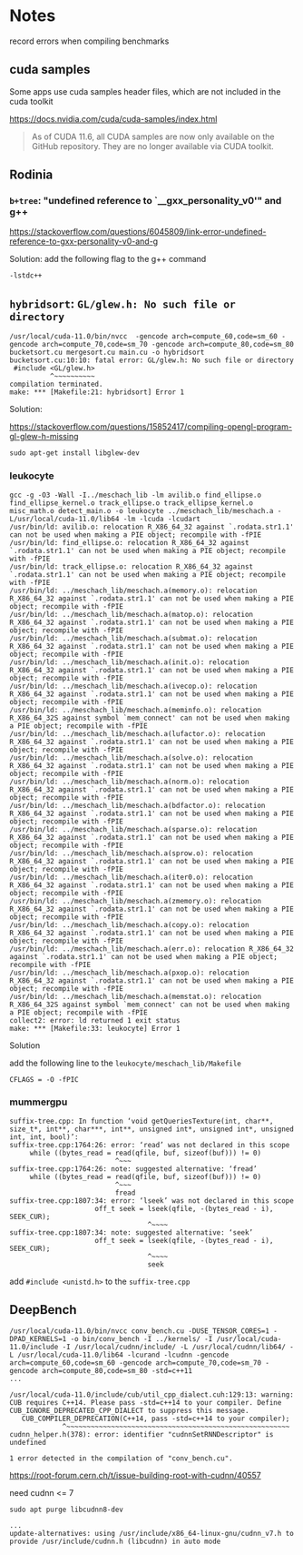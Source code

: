 # Notes

record errors when compiling benchmarks

## cuda samples

Some apps use cuda samples header files, which are not included in the cuda toolkit

https://docs.nvidia.com/cuda/cuda-samples/index.html
> As of CUDA 11.6, all CUDA samples are now only available on the GitHub repository. They are no longer available via CUDA toolkit.

## Rodinia

### `b+tree`: "undefined reference to `__gxx_personality_v0'" and g++

https://stackoverflow.com/questions/6045809/link-error-undefined-reference-to-gxx-personality-v0-and-g

Solution: add the following flag to the g++ command

```shell
-lstdc++
```

## `hybridsort`: `GL/glew.h: No such file or directory`

```shell
/usr/local/cuda-11.0/bin/nvcc  -gencode arch=compute_60,code=sm_60 -gencode arch=compute_70,code=sm_70 -gencode arch=compute_80,code=sm_80         bucketsort.cu mergesort.cu main.cu -o hybridsort
bucketsort.cu:10:10: fatal error: GL/glew.h: No such file or directory
 #include <GL/glew.h>
          ^~~~~~~~~~~
compilation terminated.
make: *** [Makefile:21: hybridsort] Error 1
```

Solution:

https://stackoverflow.com/questions/15852417/compiling-opengl-program-gl-glew-h-missing

```shell
sudo apt-get install libglew-dev
```

### leukocyte

```shell
gcc -g -O3 -Wall -I../meschach_lib -lm avilib.o find_ellipse.o find_ellipse_kernel.o track_ellipse.o track_ellipse_kernel.o misc_math.o detect_main.o -o leukocyte ../meschach_lib/meschach.a -L/usr/local/cuda-11.0/lib64 -lm -lcuda -lcudart
/usr/bin/ld: avilib.o: relocation R_X86_64_32 against `.rodata.str1.1' can not be used when making a PIE object; recompile with -fPIE
/usr/bin/ld: find_ellipse.o: relocation R_X86_64_32 against `.rodata.str1.1' can not be used when making a PIE object; recompile with -fPIE
/usr/bin/ld: track_ellipse.o: relocation R_X86_64_32 against `.rodata.str1.1' can not be used when making a PIE object; recompile with -fPIE
/usr/bin/ld: ../meschach_lib/meschach.a(memory.o): relocation R_X86_64_32 against `.rodata.str1.1' can not be used when making a PIE object; recompile with -fPIE
/usr/bin/ld: ../meschach_lib/meschach.a(matop.o): relocation R_X86_64_32 against `.rodata.str1.1' can not be used when making a PIE object; recompile with -fPIE
/usr/bin/ld: ../meschach_lib/meschach.a(submat.o): relocation R_X86_64_32 against `.rodata.str1.1' can not be used when making a PIE object; recompile with -fPIE
/usr/bin/ld: ../meschach_lib/meschach.a(init.o): relocation R_X86_64_32 against `.rodata.str1.1' can not be used when making a PIE object; recompile with -fPIE
/usr/bin/ld: ../meschach_lib/meschach.a(ivecop.o): relocation R_X86_64_32 against `.rodata.str1.1' can not be used when making a PIE object; recompile with -fPIE
/usr/bin/ld: ../meschach_lib/meschach.a(meminfo.o): relocation R_X86_64_32S against symbol `mem_connect' can not be used when making a PIE object; recompile with -fPIE
/usr/bin/ld: ../meschach_lib/meschach.a(lufactor.o): relocation R_X86_64_32 against `.rodata.str1.1' can not be used when making a PIE object; recompile with -fPIE
/usr/bin/ld: ../meschach_lib/meschach.a(solve.o): relocation R_X86_64_32 against `.rodata.str1.1' can not be used when making a PIE object; recompile with -fPIE
/usr/bin/ld: ../meschach_lib/meschach.a(norm.o): relocation R_X86_64_32 against `.rodata.str1.1' can not be used when making a PIE object; recompile with -fPIE
/usr/bin/ld: ../meschach_lib/meschach.a(bdfactor.o): relocation R_X86_64_32 against `.rodata.str1.1' can not be used when making a PIE object; recompile with -fPIE
/usr/bin/ld: ../meschach_lib/meschach.a(sparse.o): relocation R_X86_64_32 against `.rodata.str1.1' can not be used when making a PIE object; recompile with -fPIE
/usr/bin/ld: ../meschach_lib/meschach.a(sprow.o): relocation R_X86_64_32 against `.rodata.str1.1' can not be used when making a PIE object; recompile with -fPIE
/usr/bin/ld: ../meschach_lib/meschach.a(iter0.o): relocation R_X86_64_32 against `.rodata.str1.1' can not be used when making a PIE object; recompile with -fPIE
/usr/bin/ld: ../meschach_lib/meschach.a(zmemory.o): relocation R_X86_64_32 against `.rodata.str1.1' can not be used when making a PIE object; recompile with -fPIE
/usr/bin/ld: ../meschach_lib/meschach.a(copy.o): relocation R_X86_64_32 against `.rodata.str1.1' can not be used when making a PIE object; recompile with -fPIE
/usr/bin/ld: ../meschach_lib/meschach.a(err.o): relocation R_X86_64_32 against `.rodata.str1.1' can not be used when making a PIE object; recompile with -fPIE
/usr/bin/ld: ../meschach_lib/meschach.a(pxop.o): relocation R_X86_64_32 against `.rodata.str1.1' can not be used when making a PIE object; recompile with -fPIE
/usr/bin/ld: ../meschach_lib/meschach.a(memstat.o): relocation R_X86_64_32S against symbol `mem_connect' can not be used when making a PIE object; recompile with -fPIE
collect2: error: ld returned 1 exit status
make: *** [Makefile:33: leukocyte] Error 1
```

Solution

add the following line to the `leukocyte/meschach_lib/Makefile`

```shell
CFLAGS = -O -fPIC
```

### mummergpu

```shell
suffix-tree.cpp: In function ‘void getQueriesTexture(int, char**, size_t*, int**, char***, int**, unsigned int*, unsigned int*, unsigned int, int, bool)’:
suffix-tree.cpp:1764:26: error: ‘read’ was not declared in this scope
     while ((bytes_read = read(qfile, buf, sizeof(buf))) != 0)
                          ^~~~
suffix-tree.cpp:1764:26: note: suggested alternative: ‘fread’
     while ((bytes_read = read(qfile, buf, sizeof(buf))) != 0)
                          ^~~~
                          fread
suffix-tree.cpp:1807:34: error: ‘lseek’ was not declared in this scope
                     off_t seek = lseek(qfile, -(bytes_read - i), SEEK_CUR);
                                  ^~~~~
suffix-tree.cpp:1807:34: note: suggested alternative: ‘seek’
                     off_t seek = lseek(qfile, -(bytes_read - i), SEEK_CUR);
                                  ^~~~~
                                  seek
```

add `#include <unistd.h>` to the `suffix-tree.cpp`

## DeepBench

```shell
/usr/local/cuda-11.0/bin/nvcc conv_bench.cu -DUSE_TENSOR_CORES=1 -DPAD_KERNELS=1 -o bin/conv_bench -I ../kernels/ -I /usr/local/cuda-11.0/include -I /usr/local/cudnn/include/ -L /usr/local/cudnn/lib64/ -L /usr/local/cuda-11.0/lib64 -lcurand -lcudnn -gencode arch=compute_60,code=sm_60 -gencode arch=compute_70,code=sm_70 -gencode arch=compute_80,code=sm_80 -std=c++11
...

/usr/local/cuda-11.0/include/cub/util_cpp_dialect.cuh:129:13: warning: CUB requires C++14. Please pass -std=c++14 to your compiler. Define CUB_IGNORE_DEPRECATED_CPP_DIALECT to suppress this message.
   CUB_COMPILER_DEPRECATION(C++14, pass -std=c++14 to your compiler);
             ^~~~~~~~~~~~~~~~~~~~~~~~~~~~~~~~~~~~~~~~~~~~~~~~~~~~~~~~                       
cudnn_helper.h(378): error: identifier "cudnnSetRNNDescriptor" is undefined

1 error detected in the compilation of "conv_bench.cu".
```

https://root-forum.cern.ch/t/issue-building-root-with-cudnn/40557

need cudnn <= 7

```shell
sudo apt purge libcudnn8-dev

...
update-alternatives: using /usr/include/x86_64-linux-gnu/cudnn_v7.h to provide /usr/include/cudnn.h (libcudnn) in auto mode
```
